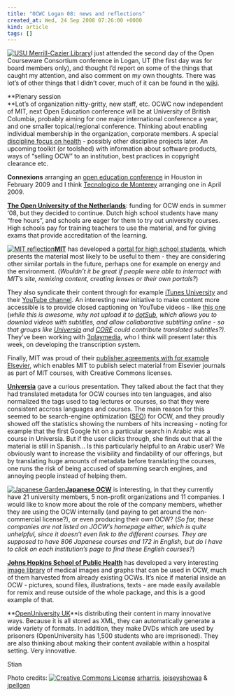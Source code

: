 ```yaml
---
title: "OCWC Logan 08: news and reflections"
created_at: Wed, 24 Sep 2008 07:26:00 +0000
kind: article
tags: []
---
```


[![USU Merrill-Cazier
Library](http://farm1.static.flickr.com/143/350111110_a5cd6b979c_m.jpg)](http://www.flickr.com/photos/90288178@N00/350111110/ "USU Merrill-Cazier Library")I
just attended the second day of the Open Courseware Consortium
conference in Logan, UT (the first day was for board members only), and
thought I’d report on some of the things that caught my attention, and
also comment on my own thoughts. There was lot’s of other things that I
didn’t cover, much of it can be found in the
[wiki](http://wiki.ocwconsortium.org/index.php?title=September_2008_OCWC_Conference).

**Plenary session\
**Lot’s of organization nitty-gritty, new staff, etc. OCWC now
independent of MIT, next Open Education conference will be at University
of British Columbia, probably aiming for one major international
conference a year, and one smaller topical/regional conference. Thinking
about enabling individual membership in the organization, corporate
members. A special [discipline focus on
health](http://ocwconsortium.org/health) - possibly other discipline
projects later. An upcoming toolkit (or toolshed) with information about
software products, ways of “selling OCW” to an institution, best
practices in copyright clearance etc.

**Connexions** arranging an [open education
conference](http://cnxconference.rice.edu/) in Houston in February 2009
and I think [Tecnologico de Monterey](http://itesm.mx) arranging one in
April 2009.

**[The Open University of the Netherlands](http://www.ou.nl)**: funding
for OCW ends in summer ‘08, but they decided to continue. Dutch high
school students have many “free hours”, and schools are eager for them
to try out university courses. High schools pay for training teachers to
use the material, and for giving exams that provide accreditation of the
learning.

[![MIT
reflection](http://farm2.static.flickr.com/1258/1279750389_3e17d80d39_m.jpg)](http://www.flickr.com/photos/30201239@N00/1279750389/ "MIT reflection")**[MIT](http://ocw.mit.edu)**
has developed a [portal for high school
students](http://ocw.mit.edu/OcwWeb/hs/home/home/), which presents the
material most likely to be useful to them - they are considering other
similar portals in the future, perhaps one for example on energy and the
environment. (*Wouldn’t it be great if people were able to interract
with MIT’s site, remixing content, creating lenses or their own
portals?*)

They also syndicate their content through for example [iTunes
University](http://www.apple.com/education/itunesu/) and their [YouTube
channel](http://www.youtube.com/user/mit?ob=4). An interesting new
initiative to make content more accessible is to provide closed
captioning on YouTube videos - like [this
one](http://www.youtube.com/watch?v=faJ8RXQkk3o) (*while this is
awesome, why not upload it to [dotSub](http://dotsub.com), which allows
you to downlod videos with subtitles, and allow collaborative subtitling
online - so that groups like [Universia](http://ocw.universia.net) and
[CORE](http://www.core.org.cn/) could contribute translated
subtitles?).* They’ve been working with
[3playmedia](http://3playmedia.com/), who I think will present later
this week, on developing the transcription system.

Finally, MIT was proud of their [publisher agreements with for example
Elsevier](http://ocw.mit.edu/OcwWeb/web/about/media/elsevier_announce/elsevier_announce.htm),
which enables MIT to publish select material from Elsevier journals as
part of MIT courses, with Creative Commons licenses.

[**Universia**](http://ocw.universia.net/) gave a curious presentation.
They talked about the fact that they had translated metadata for OCW
courses into ten languages, and also normalized the tags used to tag
lectures or courses, so that they were consistent accross languages and
courses. The main reason for this seemed to be search-engine
optimization
([SEO](http://en.wikipedia.org/wiki/Search_engine_optimization)) for
OCW, and they proudly showed off the statistics showing the numbers of
hits increasing - noting for example that the first Google hit on a
particular search in Arabic was a course in Universia. But if the user
clicks through, she finds out that all the material is still in Spanish…
Is this particularly helpful to an Arabic user? We obviously want to
increase the visibility and findability of our offerings, but by
translating huge amounts of metadata before translating the courses, one
runs the risk of being accused of spamming search engines, and annoying
people instead of helping them.

[![Japanese
Garden](http://farm1.static.flickr.com/213/470937597_fd2323e61a_m.jpg)](http://www.flickr.com/photos/27917561@N00/470937597/ "Japanese Garden")[**Japanese
OCW**](http://www.jocw.jp/) is interesting, in that they currently have
21 university members, 5 non-profit organizations and 11 companies. I
would like to know more about the role of the company members, whether
they are using the OCW internally (and paying to get around the
non-commercial license?), or even producing their own OCW? (*So far,
these companies are not listed on JOCW’s homepage either, which is quite
unhelpful, since it doesn’t even link to the different courses. They are
supposed to have 806 Japanese courses and 172 in English, but do I have
to click on each institution’s page to find these English courses?*)

**[Johns Hopkins School of Public Health](http://ocw.jhsph.edu/)** has
developed a very interesting [image
library](http://ocw.jhsph.edu/imageLibrary/) of medical images and
graphs that can be used in OCW, much of them harvested from already
existing OCWs. It’s nice if material inside an OCW - pictures, sound
files, illustrations, texts - are made easily available for remix and
reuse outside of the whole package, and this is a good example of that.

**[OpenUniversity UK](http://open.ac.uk)**is distributing their content
in many innovative ways. Because it is all stored as XML, they can
automatically generate a wide variety of formats. In addition, they make
DVDs which are used by prisoners (OpenUniversity has 1,500 students who
are imprisoned). They are also thinking about making their content
available within a hospital setting. Very innovative.

Stian

Photo credits:
[](http://www.flickr.com/photos/90288178@N00/350111110/ "srharris")[![Creative
Commons
License](http://reganmian.net/blog/wp-content/plugins/photo-dropper/images/cc.png)](http://creativecommons.org/licenses/by-nc-nd/2.0/ "Attribution-NonCommercial-NoDerivs License")
[srharris](http://www.flickr.com/photos/90288178@N00/350111110/ "srharris"),
[joiseyshowaa](http://www.flickr.com/photos/30201239@N00/1279750389/ "joiseyshowaa")
&
[jpellgen](http://www.flickr.com/photos/27917561@N00/470937597/ "jpellgen")
